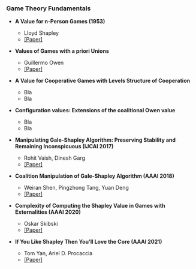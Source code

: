 ### Game Theory Fundamentals

- **A Value for n-Person Games (1953)**
  - Lloyd Shapley
  - [[Paper]](https://www.rand.org/content/dam/rand/pubs/research_memoranda/2008/RM670.pdf)

- **Values of Games with a priori Unions**
  - Guillermo Owen
  - [[Paper]](https://link.springer.com/chapter/10.1007/978-3-642-45494-3_7)

- **A Value for Cooperative Games with Levels Structure of Cooperation**
  - Bla
  - Bla

- **Configuration values: Extensions of the coalitional Owen value**
  - Bla
  - Bla

- **Manipulating Gale-Shapley Algorithm: Preserving Stability and Remaining Inconspicuous (IJCAI 2017)**
  - Rohit Vaish, Dinesh Garg
  - [[Paper]](https://www.ijcai.org/proceedings/2017/62)

- **Coalition Manipulation of Gale-Shapley Algorithm (AAAI 2018)**
  - Weiran Shen, Pingzhong Tang, Yuan Deng
  - [[Paper]](https://ojs.aaai.org/index.php/AAAI/article/view/11454)

- **Complexity of Computing the Shapley Value in Games with Externalities (AAAI 2020)**
  - Oskar Skibski
  - [[Paper]](https://arxiv.org/abs/1909.01769)


- **If You Like Shapley Then You’ll Love the Core (AAAI 2021)**
  - Tom Yan, Ariel D. Procaccia
  - [[Paper]](https://ojs.aaai.org/index.php/AAAI/article/view/16721)
